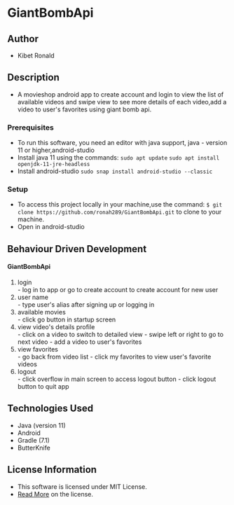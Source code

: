 # GiantBombApi

## Author

* Kibet Ronald

## Description

* A movieshop android app to create account and login to view the list of available videos and swipe view to see more details of each video,add a video to user's favorites using giant bomb api.

### Prerequisites

* To run this software, you need an editor with java support, java - version 11 or higher,android-studio
* Install java 11 using the commands:
`sudo apt update`
`sudo apt install openjdk-11-jre-headless`
* Install android-studio
`sudo snap install android-studio --classic`


### Setup

* To access this project locally in your machine,use the command:
`$ git clone https://github.com/ronah289/GiantBombApi.git`
to clone to your machine.
* Open in android-studio

## Behaviour Driven Development
#### GiantBombApi
<ol>
<li>login</li>
 - log in to app or go to create account to create account for new user
<li>user name</li>
 - type user's alias after signing up or logging in
<li>available movies</li>
 - click go button in startup screen
<li>view video's details profile</li>
 - click on a video to switch to detailed view
 - swipe left or right to go to next video
 - add a video to user's favorites
<li>view favorites</li>
 - go back from video list
 - click my favorites to view user's favorite videos
<li>logout</li>
 - click overflow in main screen to access logout button
 - click logout button to quit app
</ol>

## Technologies Used

* Java (version 11)
* Android 
* Gradle (7.1)
* ButterKnife

## License Information

* This software is licensed under MIT License.
* [Read More](https://choosealicense.com/licenses/mit/) on the license.
